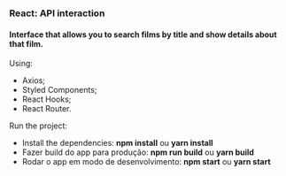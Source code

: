 ### React: API interaction
#### Interface that allows you to search films by title and show details about that film.
Using:

- Axios;
- Styled Components;
- React Hooks;
- React Router.

Run the project:

- Install the dependencies: **npm install** ou **yarn install**
- Fazer build do app para produção: **npm run build** ou **yarn build**
- Rodar o app em modo de desenvolvimento: **npm start** ou **yarn start**